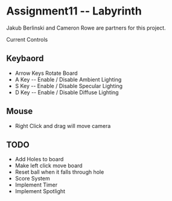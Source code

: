 Assignment11 -- Labyrinth
=========================
Jakub Berlinski and Cameron Rowe are partners for this project.

Current Controls

## Keybaord ##
* Arrow Keys Rotate Board
* A Key -- Enable / Disable Ambient Lighting
* S Key -- Enable / Disable Specular Lighting
* D Key -- Enable / Disable Diffuse Lighting

## Mouse ##
* Right Click and drag will move camera

## TODO ##
* Add Holes to board
* Make left click move board
* Reset ball when it falls through hole
* Score System
* Implement Timer
* Implement Spotlight